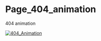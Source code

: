 # Page_404_animation
404 animation


[![404_Animation](http://i3.ytimg.com/vi/DY6hhIZjWtU/hqdefault.jpg)](https://www.youtube.com/watch?v=DY6hhIZjWtU)
